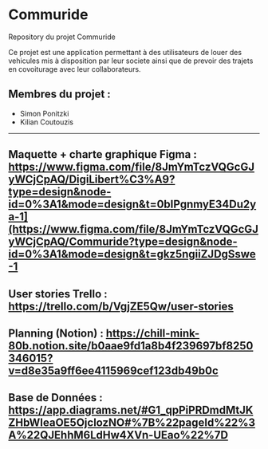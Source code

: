# Commuride
Repository du projet Commuride 

Ce projet est une application permettant à des utilisateurs de louer des vehicules mis à disposition par leur societe ainsi que de prevoir des trajets en covoiturage avec leur collaborateurs.

## Membres du projet : 

- Simon Ponitzki
- Kilian Coutouzis

----

Maquette + charte graphique Figma :  
https://www.figma.com/file/8JmYmTczVQGcGJyWCjCpAQ/DigiLibert%C3%A9?type=design&node-id=0%3A1&mode=design&t=0bIPgnmyE34Du2ya-1](https://www.figma.com/file/8JmYmTczVQGcGJyWCjCpAQ/Commuride?type=design&node-id=0%3A1&mode=design&t=gkz5ngiiZJDgSswe-1
----
User stories Trello :  
https://trello.com/b/VgjZE5Qw/user-stories
----
Planning (Notion) :
https://chill-mink-80b.notion.site/b0aae9fd1a8b4f239697bf8250346015?v=d8e35a9ff6ee4115969cef123db49b0c
----
Base de Données :  
https://app.diagrams.net/#G1_qpPiPRDmdMtJKZHbWIeaOE5OjclozNO#%7B%22pageId%22%3A%22QJEhhM6LdHw4XVn-UEao%22%7D
----
